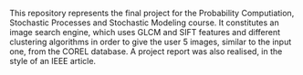 This repository represents the final project for the Probability Computiation, Stochastic Processes and Stochastic Modeling course. It constitutes an image search engine, which uses GLCM and SIFT features and different clustering algorithms in order to give the user 5 images, similar to the input one, from the COREL database. A project report was also realised, in the style of an IEEE article.
